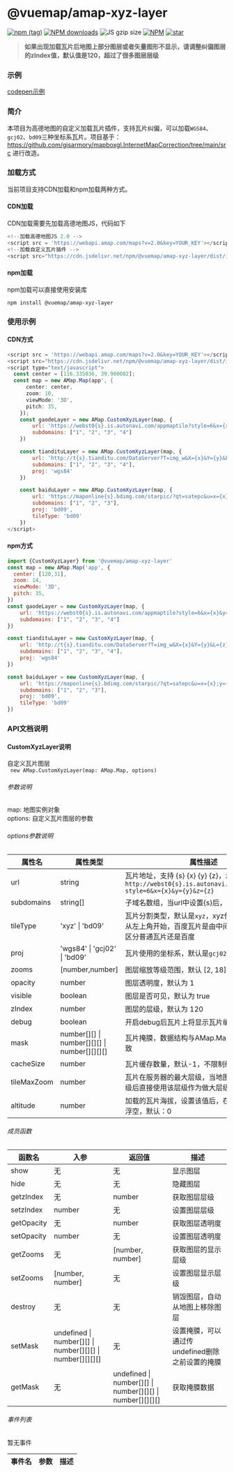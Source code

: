 # @vuemap/amap-xyz-layer
[![npm (tag)](https://img.shields.io/npm/v/@vuemap/amap-xyz-layer)](https://www.npmjs.org/package/@vuemap/amap-xyz-layer)
[![NPM downloads](http://img.shields.io/npm/dm/@vuemap/amap-xyz-layer.svg)](https://npmjs.org/package/@vuemap/amap-xyz-layer)
![JS gzip size](https://img.shields.io/bundlephobia/minzip/%40vuemap/amap-xyz-layer/latest)
[![NPM](https://img.shields.io/npm/l/@vuemap/amap-xyz-layer)](https://github.com/yangyanggu/amap-xyz-layer)
[![star](https://badgen.net/github/stars/yangyanggu/amap-xyz-layer)](https://github.com/yangyanggu/amap-xyz-layer)

> **如果出现加载瓦片后地图上部分图层或者矢量图形不显示，请调整纠偏图层的zIndex值，默认值是120，超过了很多图层层级**

### 示例
[codepen示例](https://codepen.io/yangyanggu/pen/vYQQwBO)

### 简介
本项目为高德地图的自定义加载瓦片插件，支持瓦片纠偏，可以加载`WGS84`、`gcj02`、`bd09`三种坐标系瓦片。项目基于：https://github.com/gisarmory/mapboxgl.InternetMapCorrection/tree/main/src 进行改造。


### 加载方式
当前项目支持CDN加载和npm加载两种方式。

#### CDN加载
CDN加载需要先加载高德地图JS，代码如下
```js
<!--加载高德地图JS 2.0 -->
<script src = 'https://webapi.amap.com/maps?v=2.0&key=YOUR_KEY'></script>
<!--加载自定义瓦片插件 -->
<script src="https://cdn.jsdelivr.net/npm/@vuemap/amap-xyz-layer/dist/index.js"></script>
```

#### npm加载
npm加载可以直接使用安装库
```shell
npm install @vuemap/amap-xyz-layer
```

### 使用示例

#### CDN方式
```js
<script src = 'https://webapi.amap.com/maps?v=2.0&key=YOUR_KEY'></script>
<script src="https://cdn.jsdelivr.net/npm/@vuemap/amap-xyz-layer/dist/index.js"></script>
<script type="text/javascript">
  const center = [116.335036, 39.900082];
  const map = new AMap.Map(app', {
      center: center,
      zoom: 10,
      viewMode: '3D',
      pitch: 35,
    });
    const gaodeLayer = new AMap.CustomXyzLayer(map, {
        url: 'https://webst0{s}.is.autonavi.com/appmaptile?style=6&x={x}&y={y}&z={z}',
        subdomains: ["1", "2", "3", "4"]
    })

    const tiandituLayer = new AMap.CustomXyzLayer(map, {
        url: 'http://t{s}.tianditu.com/DataServer?T=img_w&X={x}&Y={y}&L={z}&tk=xxxx',
        subdomains: ["1", "2", "3", "4"],
        proj: 'wgs84'
    })

    const baiduLayer = new AMap.CustomXyzLayer(map, {
        url: 'https://maponline{s}.bdimg.com/starpic/?qt=satepc&u=x={x};y={y};z={z};v=009;type=sate&fm=46',
        subdomains: ["1", "2", "3"],
        proj: 'bd09',
        tileType: 'bd09'
    })
</script>
```

#### npm方式
```js
import {CustomXyzLayer} from '@vuemap/amap-xyz-layer'
const map = new AMap.Map('app', {
  center: [120,31],
  zoom: 14,
  viewMode: '3D',
  pitch: 35,
})
const gaodeLayer = new CustomXyzLayer(map, {
    url: 'https://webst0{s}.is.autonavi.com/appmaptile?style=6&x={x}&y={y}&z={z}',
    subdomains: ["1", "2", "3", "4"]
})

const tiandituLayer = new CustomXyzLayer(map, {
    url: 'http://t{s}.tianditu.com/DataServer?T=img_w&X={x}&Y={y}&L={z}&tk=xxxx',
    subdomains: ["1", "2", "3", "4"],
    proj: 'wgs84'
})

const baiduLayer = new CustomXyzLayer(map, {
    url: 'https://maponline{s}.bdimg.com/starpic/?qt=satepc&u=x={x};y={y};z={z};v=009;type=sate&fm=46',
    subdomains: ["1", "2", "3"],
    proj: 'bd09',
    tileType: 'bd09'
})
```

### API文档说明

#### CustomXyzLayer说明
自定义瓦片图层<br/>
``  new AMap.CustomXyzLayer(map: AMap.Map, options)  ``<br/>
###### 参数说明
map: 地图实例对象<br/>
options: 自定义瓦片图层的参数 <br/>

###### options参数说明
| 属性名         | 属性类型                                           | 属性描述                                                                                               |
|-------------|------------------------------------------------|----------------------------------------------------------------------------------------------------|
| url         | string                                         | 瓦片地址，支持 {s} {x} {y} {z}，示例：`http://webst0{s}.is.autonavi.com/appmaptile?style=6&x={x}&y={y}&z={z}` |
| subdomains  | string[]                                       | 子域名数组，当url中设置{s}后，该属性必填                                                                            | 
| tileType    | 'xyz' \| 'bd09'                                | 瓦片分割类型，默认是`xyz`，xyz代表瓦片是编号是从左上角开始，百度瓦片是由中间开始，所以需要区分普通瓦片还是百度                                        |
| proj        | 'wgs84' \| 'gcj02' \| 'bd09'                   | 瓦片使用的坐标系，默认是`gcj02`                                                                                |
| zooms       | [number,number]                                | 图层缩放等级范围，默认 [2, 18]                                                                                |
| opacity     | number                                         | 图层透明度，默认为 1                                                                                        |
| visible     | boolean                                        | 图层是否可见，默认为 true                                                                                    |
| zIndex      | number                                         | 图层的层级，默认为 120                                                                                      | 
 | debug       | boolean                                        | 开启debug后瓦片上将显示瓦片编号                                                                                 |
| mask        | number[][] \| number[][][]   \| number[][][][] | 瓦片掩膜，数据结构与AMap.Map的mask参数一致                                                                        |
| cacheSize   | number                                         | 瓦片缓存数量，默认-1，不限制缓存瓦片数                                                                               |
| tileMaxZoom | number                                         | 瓦片在服务器的最大层级，当地图zoom超过该层级后直接使用该层级作为做大层级瓦片，默认18                                                      |
| altitude    | number                                         | 加载的瓦片海拔，设置该值后，在3D模式下瓦片将浮空，默认：0                                                                     |

###### 成员函数

| 函数名        | 入参                                                          | 返回值                                                         | 描述                           |
|------------|-------------------------------------------------------------|-------------------------------------------------------------|------------------------------|
| show       | 无                                                           | 无                                                           | 显示图层                         |
| hide       | 无                                                           | 无                                                           | 隐藏图层                         |
| getzIndex  | 无                                                           | number                                                      | 获取图层层级                       |
 | setzIndex  | number                                                      | 无                                                           | 设置图层层级                       |
| getOpacity | 无                                                           | number                                                      | 获取图层透明度                      | 
| setOpacity | number                                                      | 无                                                           | 设置图层透明度                      |
| getZooms   | 无                                                           | [number, number]                                            | 获取图层的显示层级                    |
| setZooms   | [number, number]                                            | 无                                                           | 设置图层显示层级                     |
| destroy    | 无                                                           | 无                                                           | 销毁图层，自动从地图上移除图层              |
| setMask    | undefined \| number[][] \| number[][][]   \| number[][][][] | 无                                                           | 设置掩膜，可以通过传undefined删除之前设置的掩膜 |
| getMask    | 无                                                           | undefined \| number[][] \| number[][][]   \| number[][][][] | 获取掩膜数据                       |
###### 事件列表
暂无事件

| 事件名 | 参数 | 描述 |
| ---- | ---- | ---- |


